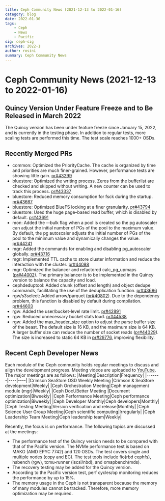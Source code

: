 ```yaml
---
title: Ceph Community News (2021-12-13 to 2022-01-16)
category: blog 
date: 2022-01-30
tags:
    - Ceph
    - News
    - Pacific
sig: ceph-sig
archives: 2022-1
author: rosinL
summary: Ceph Community News
---
```

# Ceph Community News (2021-12-13 to 2022-01-16)
## Quincy Version Under Feature Freeze and to Be Released in March 2022
The Quincy version has been under feature freeze since January 15, 2022, and is currently in the testing phase. In addition to regular tests, more scaling tests are performed this time. The test scale reaches 1000+ OSDs.
## Recently Merged PRs
- common: Optimized the PriorityCache. The cache is organized by time and priorities are much finer-grained. However, performance tests are showing little gain. [pr#43299](https://github.com/ceph/ceph/pull/43299)
- bluestore: Optimized the writing process. Zeros from the bufferlist are checked and skipped without writing. A new counter can be used to track this process. [pr#43337](https://github.com/ceph/ceph/pull/43337)
- bluestore: Reduced memory consumption for fsck during the startup. [pr#43667](https://github.com/ceph/ceph/pull/43667)
- bluestore: Optimized BlueFS locking at a finer granularity. [pr#43794](https://github.com/ceph/ceph/pull/43794)
- bluestore: Used the huge page–based read buffer, which is disabled by default. [pr#43691](https://github.com/ceph/ceph/pull/43691)
- mon: Added the --bulk flag when a pool is created so the pg autoscaler can adjust the initial number of PGs of the pool to the maximum value. By default, the pg autoscaler adjusts the initial number of PGs of the pool to the minimum value and dynamically changes the value. [pr#44241](https://github.com/ceph/ceph/pull/44241)
- mgr: Added the commands for enabling and disabling pg_autoscaler globally. [pr#43716](https://github.com/ceph/ceph/pull/43716)
- mgr: Implemented TTL cache to store cluster information and reduce the interaction with the cluster. [pr#44088](https://github.com/ceph/ceph/pull/44088)
- mgr: Optimized the balancer and refactored calc_pg_upmaps ([pr#44002](https://github.com/ceph/ceph/pull/44002)). The primary balancer is to be implemented in the Quincy version to balance the capacity and load.
- cephdeduptool: Added chunk (offset and length) and object dedupe commands, facilitating the use of the deduplication function. [pr#43686](https://github.com/ceph/ceph/pull/43686)
- rgw/s3select: Added arrow/parquet ([pr#40802](https://github.com/ceph/ceph/pull/40802)). Due to the dependency problem, this function is disabled by default during compilation. [pr#44603](https://github.com/ceph/ceph/pull/44603)
- rgw: Added the user/bucket-level rate limit. [pr#42891](https://github.com/ceph/ceph/pull/42891)
- rgw: Reduced unnecessary bucket stats load. [pr#44538](https://github.com/ceph/ceph/pull/44538)
- rgw: Added the max_header_size option to adjust the parse buffer size of the beast. The default size is 16 KB, and the maximum size is 64 KB. A larger buffer size can reduce the number of socket reads ([pr#44029](https://github.com/ceph/ceph/pull/44029)). The size is increased to static 64 KB in [pr#29776](https://github.com/ceph/ceph/pull/29776), improving flexibility.
## Recent Ceph Developer News
Each module of the Ceph community holds regular meetings to discuss and align the development progress. Meeting videos are uploaded to [YouTube](https://www.youtube.com/channel/UCno-Fry25FJ7B4RycCxOtfw/videos). The major meetings are as follows:
|Meeting|Description|Frequency|
|-------|----|----|
|Crimson SeaStore OSD Weekly Meeting |Crimson & SeaStore development|Weekly|
|Ceph Orchestration Meeting|Ceph management module (mgr)|Weekly|
|Ceph DocUBetter Meeting |Document optimization|Biweekly|
|Ceph Performance Meeting|Ceph performance optimization|Biweekly|
|Ceph Developer Monthly|Ceph developers|Monthly|
|Ceph Testing Meeting|Version verification and release|Monthly|
|Ceph Science User Group Meeting|Ceph scientific computing|Irregularly|
|Ceph Leadership Team Meeting|Ceph leadership team|Weekly|

Recently, the focus is on performance. The following topics are discussed at the meetings:
- The performance test of the Quincy version needs to be compared with that of the Pacific version. The NVMe performance test is based on MAKO (AMD EPYC 7742) and 120 OSDs. The test covers single and multiple nodes (copy and EC). The test tools include fio(rbd cephfs), hsbench (rgw), tcmu-runner (iscsi/nbd), and omapbench(mds).
- The recovery testing may be added for the Quincy version.
- According to the Pacific version test, perf cycles/op monitoring reduces the performance by up to 15%.
- The memory usage in the Ceph is not transparent because the memory of many modules cannot be tracked. Therefore, more memory optimization may be required.

